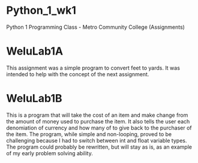 # Python_1_wk1
Python 1 Programming Class - Metro Community College (Assignments)

# WeluLab1A
This assignment was a simple program to convert feet to yards. It was intended to help with the concept of the next assignment.

# WeluLab1B
This is a program that will take the cost of an item and make change from the amount of money used to purchase the item.
It also tells the user each denomiation of currency and how many of to give back to the purchaser of the item.
The program, while simple and non-looping, proved to be challenging because I had to switch between int and float variable types.
The program could probably be rewritten, but will stay as is, as an example of my early problem solving ability.
